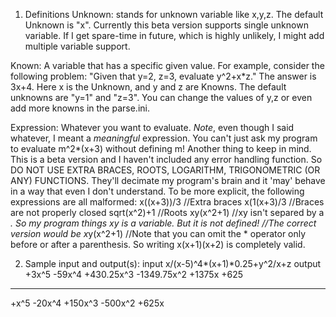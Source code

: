 1. Definitions
Unknown: stands for unknown variable like x,y,z. The default Unknown is "x". Currently this beta version supports single unknown variable. If I get spare-time in future, which is highly unlikely, I might add multiple variable support.

Known:  A variable that has a specific given value. For example, consider the following problem: "Given that y=2, z=3, evaluate y^2+x*z." The answer is 3x+4. Here x is the Unknown, and y and z are Knowns. The default unknowns are "y=1" and "z=3". You can change the values of y,z or even add more knowns in the parse.ini.

Expression: Whatever you want to evaluate. *Note*, even though I said whatever, I meant a *meaningful* expression. You can't just ask my program to evaluate m^2*(x+3) without defining m! Another thing to keep in mind. This is a beta version and I haven't included any error handling function. So DO NOT USE EXTRA BRACES, ROOTS, LOGARITHM, TRIGONOMETRIC (OR  ANY) FUNCTIONS. They'll decimate my program's brain and it 'may' behave in a way that even I don't understand.  To be more explicit, the following expressions are all malformed:
x((x+3))/3    //Extra braces
x(1(x+3)/3   //Braces are not properly closed
sqrt(x^2)+1 //Roots
xy(x^2+1)    //xy isn't separed by a *. So my program things xy is a variable. But it is not defined! <Brain Crashes>
                    //The correct version would be x*y(x^2+1) 
                    //Note that you can omit the * operator only before or after a parenthesis. So writing x(x+1)(x+2) is completely valid.

2. Sample input and output(s):
input
x/(x-5)^4*(x+1)*0.25+y^2/x+z
output
+3x^5 -59x^4 +430.25x^3 -1349.75x^2 +1375x +625
------------------------------
+x^5 -20x^4 +150x^3 -500x^2 +625x
